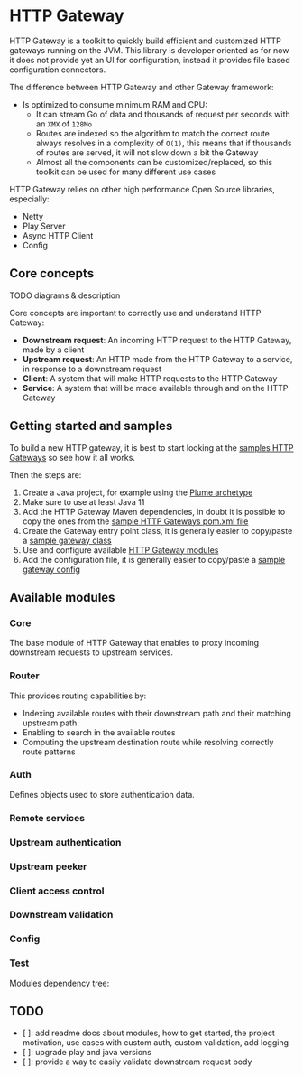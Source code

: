 HTTP Gateway
============
HTTP Gateway is a toolkit to quickly build efficient and customized HTTP gateways running on the JVM. This library is developer oriented as for now it does not provide yet an UI for configuration, instead it provides file based configuration connectors.

The difference between HTTP Gateway and other Gateway framework:
- Is optimized to consume minimum RAM and CPU:
  - It can stream Go of data and thousands of request per seconds with an `XMX` of `128Mo`
  - Routes are indexed so the algorithm to match the correct route always resolves in a complexity of `O(1)`, this means that if thousands of routes are served, it will not slow down a bit the Gateway
  - Almost all the components can be customized/replaced, so this toolkit can be used for many different use cases

HTTP Gateway relies on other high performance Open Source libraries, especially:
- Netty
- Play Server
- Async HTTP Client
- Config

Core concepts
-------------
TODO diagrams & description

Core concepts are important to correctly use and understand HTTP Gateway:
- **Downstream request**: An incoming HTTP request to the HTTP Gateway, made by a client
- **Upstream request**: An HTTP made from the HTTP Gateway to a service, in response to a downstream request
- **Client**: A system that will make HTTP requests to the HTTP Gateway
- **Service**: A system that will be made available through and on the HTTP Gateway

Getting started and samples
---------------------------
To build a new HTTP gateway, it is best to start looking at the [samples HTTP Gateways](samples/) so see how it all works.

Then the steps are:
1. Create a Java project, for example using the [Plume archetype](https://github.com/Coreoz/Plume-archetpes)
2. Make sure to use at least Java 11
3. Add the HTTP Gateway Maven dependencies, in doubt it is possible to copy the ones from the [sample HTTP Gateways pom.xml file](samples/pom.xml) 
4. Create the Gateway entry point class, it is generally easier to copy/paste a [sample gateway class](samples/src/main/java/com/coreoz/http)
5. Use and configure available [HTTP Gateway modules](#available-modules)
6. Add the configuration file, it is generally easier to copy/paste a [sample gateway config](samples/src/main/resources)

Available modules
-----------------
### Core
The base module of HTTP Gateway that enables to proxy incoming downstream requests to upstream services.

### Router
This provides routing capabilities by:
- Indexing available routes with their downstream path and their matching upstream path 
- Enabling to search in the available routes
- Computing the upstream destination route while resolving correctly route patterns

### Auth
Defines objects used to store authentication data.

### Remote services


### Upstream authentication
### Upstream peeker
### Client access control
### Downstream validation
### Config
### Test

Modules dependency tree:

TODO
----
- [ ]: add readme docs about modules, how to get started, the project motivation, use cases with custom auth, custom validation, add logging
- [ ]: upgrade play and java versions
- [ ]: provide a way to easily validate downstream request body
